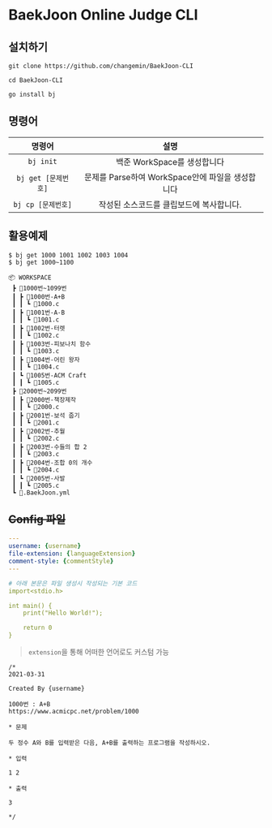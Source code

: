 # BaekJoon Online Judge CLI

## 설치하기

```
git clone https://github.com/changemin/BaekJoon-CLI

cd BaekJoon-CLI

go install bj
```

## 명령어

|명령어|설명|
|:---:|:---:| 
|`bj init`|백준 WorkSpace를 생성합니다|
|`bj get [문제번호]`|문제를 Parse하여 WorkSpace안에 파일을 생성합니다|
|`bj cp [문제번호]`|작성된 소스코드를 클립보드에 복사합니다.|

## 활용예제

```
$ bj get 1000 1001 1002 1003 1004
$ bj get 1000~1100
```

```
📦 WORKSPACE
 ┣ 📂1000번~1099번
 ┃ ┣ 📂1000번-A+B
 ┃ ┃ ┗ 📜1000.c
 ┃ ┣ 📂1001번-A-B
 ┃ ┃ ┗ 📜1001.c
 ┃ ┣ 📂1002번-터렛
 ┃ ┃ ┗ 📜1002.c
 ┃ ┣ 📂1003번-피보나치 함수
 ┃ ┃ ┗ 📜1003.c
 ┃ ┣ 📂1004번-어린 왕자
 ┃ ┃ ┗ 📜1004.c
 ┃ ┗ 📂1005번-ACM Craft
 ┃ ┃ ┗ 📜1005.c
 ┣ 📂2000번~2099번
 ┃ ┣ 📂2000번-책장제작
 ┃ ┃ ┗ 📜2000.c
 ┃ ┣ 📂2001번-보석 줍기
 ┃ ┃ ┗ 📜2001.c
 ┃ ┣ 📂2002번-추월
 ┃ ┃ ┗ 📜2002.c
 ┃ ┣ 📂2003번-수들의 합 2
 ┃ ┃ ┗ 📜2003.c
 ┃ ┣ 📂2004번-조합 0의 개수
 ┃ ┃ ┗ 📜2004.c
 ┃ ┗ 📂2005번-사발
 ┃ ┃ ┗ 📜2005.c
 ┗ 📜.BaekJoon.yml
```

## ~~Config 파일~~
```yaml
---
username: {username}
file-extension: {languageExtension}
comment-style: {commentStyle}
---

# 아래 본문은 파일 생성시 작성되는 기본 코드
import<stdio.h>

int main() {
    print("Hello World!");

    return 0
}
```

> `extension`을 통해 어떠한 언어로도 커스텀 가능

```
/*
2021-03-31

Created By {username}

1000번 : A+B
https://www.acmicpc.net/problem/1000

* 문제

두 정수 A와 B를 입력받은 다음, A+B를 출력하는 프로그램을 작성하시오.

* 입력

1 2

* 출력

3

*/
```


